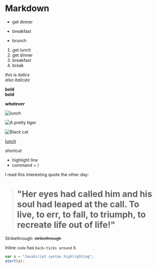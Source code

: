 # Markdown 

<!-- unordered list -->
* get dinner
- breakfast
+ brunch

<!-- ordered list -->
1. get lunch
1. get dinner
1. breakfast
1. break

<!-- italicize -->
_this is italics_  
*also italicize*

<!-- bold -->
**bold**  
__bold__

<!-- bold and italicize -->
**_whatever_**

<!-- image -->

![lunch](https://www.thegraciouspantry.com/wp-content/uploads/2018/08/clean-eating-lunch-box-burritos-h-3-.jpg)

![A pretty tiger](https://upload.wikimedia.org/wikipedia/commons/5/56/Tiger.50.jpg)

![Black cat][Black]

[Black]: https://upload.wikimedia.org/wikipedia/commons/a/a3/81_INF_DIV_SSI.jpg

[1]: https://upload.wikimedia.org/wikipedia/commons/a/a3/81_INF_DIV_SSI.jpg


<!-- link -->
[lunch](https://www.google.com)

<!-- comments -->
shortcut
  - highlight line
  - command + /

<!-- blockquotes -->
I read this interesting quote the other day:

> # "Her eyes had called him and his soul had leaped at the call. To live, to err, to fall, to triumph, to recreate life out of life!"

Strikethrough:
~~strikethrough~~

<!-- inline code -->

Inline `code` has `back-ticks around` it.

<!-- block of code -->

```javascript
var s = "JavaScript syntax highlighting";
alert(s);
```

